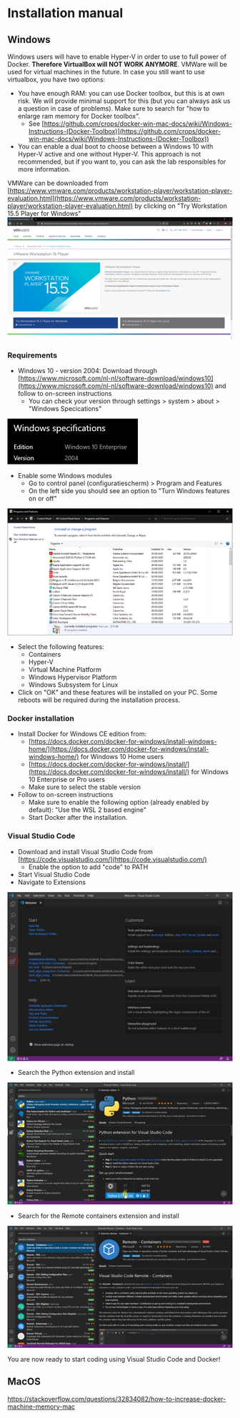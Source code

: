 # Installation manual

## Windows

Windows users will have to enable Hyper-V in order to use to full power of Docker. **Therefore VirtualBox will NOT WORK ANYMORE**.
VMWare will be used for virtual machines in the future. In case you still want to use virtualbox, you have two options:
* You have enough RAM: you can use Docker toolbox, but this is at own risk. We will provide minimal support for this (but you can always ask us a question in case of problems). Make sure to search for "how to enlarge ram memory for Docker toolbox".
    * See [https://github.com/crops/docker-win-mac-docs/wiki/Windows-Instructions-(Docker-Toolbox)](https://github.com/crops/docker-win-mac-docs/wiki/Windows-Instructions-(Docker-Toolbox))
* You can enable a dual boot to choose between a Windows 10 with Hyper-V active and one without Hyper-V. This approach is not recommended, but if you want to, you can ask the lab responsibles for more information.

VMWare can be downloaded from [https://www.vmware.com/products/workstation-player/workstation-player-evaluation.html](https://www.vmware.com/products/workstation-player/workstation-player-evaluation.html) by clicking on "Try Workstation 15.5 Player for Windows"
![vmware](vmware.png)

### Requirements
* Windows 10 - version 2004: Download through [https://www.microsoft.com/nl-nl/software-download/windows10](https://www.microsoft.com/nl-nl/software-download/windows10) and follow to on-screen instructions
    * You can check your version through settings > system > about > "Windows Specications"

![foto](about.png)

* Enable some Windows modules
    * Go to control panel (configuratiescherm) > Program and Features
    * On the left side you should see an option to "Turn Windows features on or off"
  
![control panel](controlpanel.PNG)

* Select the following features:
    * Containers
    * Hyper-V
    * Virtual Machine Platform
    * Windows Hypervisor Platform
    * Windows Subsystem for Linux
* Click on "OK" and these features will be installed on your PC. Some reboots will be required during the installation process.

### Docker installation
* Install Docker for Windows CE edition from:
    * [https://docs.docker.com/docker-for-windows/install-windows-home/](https://docs.docker.com/docker-for-windows/install-windows-home/) for Windows 10 Home users
    * [https://docs.docker.com/docker-for-windows/install/](https://docs.docker.com/docker-for-windows/install/) for Windows 10 Enterprise or Pro users
    * Make sure to select the stable version
* Follow to on-screen instructions
    * Make sure to enable the following option (already enabled by default): "Use the WSL 2 based engine"
    * Start Docker after the installation.

### Visual Studio Code
* Download and install Visual Studio Code from [https://code.visualstudio.com/](https://code.visualstudio.com/)
    * Enable the option to add "code" to PATH
* Start Visual Studio Code
* Navigate to Extensions
  
![extensions](extensions.png)

* Search the Python extension and install
  
![python](python_extension.png)

* Search for the Remote containers extension and install
  
![remote_containers](remote_containers.png)

You are now ready to start coding using Visual Studio Code and Docker!


## MacOS

https://stackoverflow.com/questions/32834082/how-to-increase-docker-machine-memory-mac 